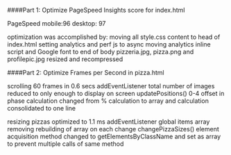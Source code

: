 ####Part 1: Optimize PageSpeed Insights score for index.html

PageSpeed mobile:96  desktop: 97

optimization was accomplished by:
    moving all style.css content to head of index.html
    setting analytics and perf js to async
    moving analytics inline script and Google font to end of body
    pizzeria.jpg, pizza.png and profilepic.jpg resized and recompressed


####Part 2: Optimize Frames per Second in pizza.html

scrolling 60 frames in 0.6 secs
    addEventListener total number of images reduced to only enough to display on screen
    updatePositions() 0-4 offset in phase calculation changed from % calculation to array and calculation consolidated to one line
    
resizing pizzas optimized to 1.1 ms
    addEventListener global items array removing rebuilding of array on each change
    changePizzaSizes() element acquisition method changed to getElementsByClassName and set as array to prevent multiple calls of same method